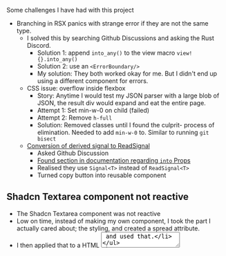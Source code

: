 Some challenges I have had with this project

- Branching in RSX panics with strange error if they are not the same type.
  - I solved this by searching Github Discussions and asking the Rust Discord.
    - Solution 1: append `into_any()` to the view macro `view! {}.into_any()`
    - Solution 2: use an `<ErrorBoundary/>`
    - My solution: They both worked okay for me. But I didn't end up using a different component for errors.
  - CSS issue: overflow inside flexbox
    - Story: Anytime I would test my JSON parser with a large blob of JSON, the
      result div would expand and eat the entire page.
    - Attempt 1: Set min-w-0 on child (failed)
    - Attempt 2: Remove `h-full`
    - Solution: Removed classes until I found the culprit- process of
      elimination. Needed to add `min-w-0` to. Similar to running `git bisect`
  - [Conversion of derived signal to ReadSignal](https://github.com/leptos-rs/leptos/discussions/4421)
    - Asked Github Discussion
    - [Found section in documentation regarding `into` Props](https://book.leptos.dev/view/03_components.html#into-props)
    - Realised they use `Signal<T>` instead of `ReadSignal<T>`
    - Turned copy button into reusable component

## Shadcn Textarea component not reactive

- The Shadcn Textarea component was not reactive
- Low on time, instead of making my own component, I took the part I actually
  cared about; the styling, and created a spread attribute.
- I then applied that to a HTML <textarea /> and used that.

---

Other problems I solved;

I'm still working on;

- Want to pass a RSX component to a struct, so I can unify routes and list items
  under a single vector.
